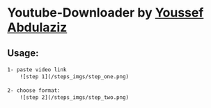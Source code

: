 # Youtube-Downloader by [Youssef Abdulaziz](https://www.facebook.com/azizyoussuf)

## Usage:

	1- paste video link
		![step 1](/steps_imgs/step_one.png)

	2- choose format:
		![step 2](/steps_imgs/step_two.png)